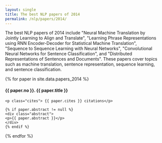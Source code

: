 ```yaml
---
layout: single
title: The best NLP papers of 2014
permalink: /nlp/papers/2014/
---
```


<div>
<p class="featured_snippet">The best NLP papers of 2014 include "Neural Machine Translation by Jointly Learning to Align and Translate", "Learning Phrase Representations using RNN Encoder-Decoder for Statistical Machine Translation", "Sequence to Sequence Learning with Neural Networks", "Convolutional Neural Networks for Sentence Classification", and "Distributed Representations of Sentences and Documents". These papers cover topics such as machine translation, sentence representation, sequence learning, and sentence classification.</p>
{% for paper in site.data.papers_2014 %}
    <h4>{{ paper.no }}. <a href="{{ paper.url }}" style="text-decoration:none" target="_blank">{{ paper.title }}</a></h4>

    <p class="cites"> {{ paper.cites }} citations</p>

    {% if paper.abstract != null %}
    <div class="abstract">
    <p>{{ paper.abstract }}</p>
    </div>
    {% endif %}
{% endfor %}
</div>

